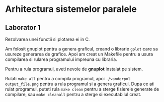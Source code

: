# Arhitectura sistemelor paralele

## Laborator 1

Rezolvarea unei functii si plotarea ei in C.

Am folosit gnuplot pentru a genera graficul, creand o librarie `gplot` care sa usureze generarea de grafice.
Apoi am creat un Makefile pentru a usura compilarea si rularea programului impreuna cu libraria.

Pentru a rula programul, aveti nevoie de **gnuplot** instalat pe sistem.

Rulati `make all` pentru a compila programul, apoi `./vanderpol output_file.png` pentru a rula programul si a genera graficul.
Dupa ce ati rulat programul, puteti rula `make clean` pentru a sterge fisierele generate de compilare, sau `make cleanall` pentru a sterge si executabilul creat.